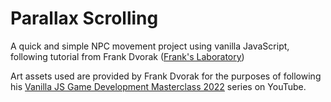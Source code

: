 # Parallax Scrolling

A quick and simple NPC movement project using vanilla JavaScript, following tutorial from Frank Dvorak ([Frank's Laboratory](https://www.youtube.com/c/Frankslaboratory))

Art assets used are provided by Frank Dvorak for the purposes of following his [Vanilla JS Game Development Masterclass 2022](https://www.youtube.com/playlist?list=PLYElE_rzEw_uryBrrzu2E626MY4zoXvx2) series on YouTube.
